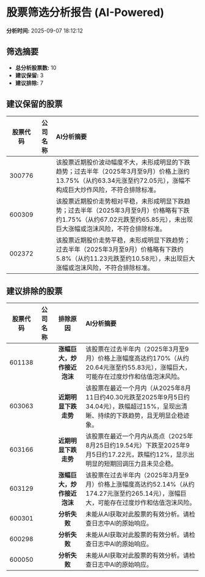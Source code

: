 # 股票筛选分析报告 (AI-Powered)

**分析时间:** 2025-09-07 18:12:12

## 筛选摘要

- **总分析股票数:** 10
- **建议保留:** 3
- **建议排除:** 7

## 建议保留的股票

| 股票代码 | 公司名称 | AI分析摘要 |
|:---:|:---:|:---|
| 300776 |  | 该股票近期股价波动幅度不大，未形成明显的下跌趋势；过去半年（2025年3月至9月）价格上涨约13.75%（从约63.34元涨至约72.05元），涨幅不构成巨大炒作风险，不符合排除标准。 |
| 600309 |  | 该股票近期股价走势相对平稳，未形成明显下跌趋势；过去半年（2025年3月至9月）价格略有下跌约1.75%（从约67.02元跌至约65.85元），未出现巨大涨幅或泡沫风险，不符合排除标准。 |
| 002372 |  | 该股票近期股价走势平稳，未形成明显下跌趋势；过去半年（2025年3月至9月）价格略有下跌约5.8%（从约11.23元跌至约10.58元），未出现巨大涨幅或泡沫风险，不符合排除标准。 |

## 建议排除的股票

| 股票代码 | 公司名称 | 排除原因 | AI分析摘要 |
|:---:|:---:|:---:|:---|
| 601138 |  | **涨幅巨大，炒作接近泡沫** | 该股票在过去半年内（2025年3月至9月）价格上涨幅度高达约170%（从约20.64元涨至约55.83元），涨幅巨大，可能存在过度炒作和估值泡沫风险。 |
| 603063 |  | **近期明显下跌走势** | 该股票在最近一个月内（从2025年8月11日约40.30元跌至2025年9月5日约34.04元），跌幅超过15%，呈现出清晰、持续的下跌趋势，且无明显企稳迹象。 |
| 603166 |  | **近期明显下跌走势** | 该股票在最近一个月内从高点（2025年8月25日约19.54元）下跌至2025年9月5日约17.22元，跌幅约12%，显示出明显的短期回调压力且未见企稳。 |
| 603129 |  | **涨幅巨大，炒作接近泡沫** | 该股票在过去半年内（2025年3月至9月）价格上涨幅度高达约52.14%（从约174.27元涨至约265.14元），涨幅巨大，可能存在过度炒作和估值泡沫风险。 |
| 600301 |  | **分析失败** | 未能从AI获取对此股票的有效分析。请检查日志中AI的原始响应。 |
| 600298 |  | **分析失败** | 未能从AI获取对此股票的有效分析。请检查日志中AI的原始响应。 |
| 600050 |  | **分析失败** | 未能从AI获取对此股票的有效分析。请检查日志中AI的原始响应。 |
